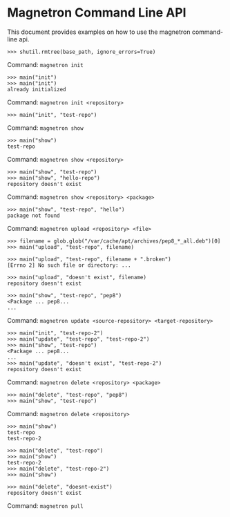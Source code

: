 # Magnetron Command Line API

This document provides examples on how to use the magnetron command-line api.

    >>> shutil.rmtree(base_path, ignore_errors=True)

Command: `magnetron init`

    >>> main("init")
    >>> main("init")
    already initialized

Command: `magnetron init <repository>`

    >>> main("init", "test-repo")

Command: `magnetron show`

    >>> main("show")
    test-repo

Command: `magnetron show <repository>`

    >>> main("show", "test-repo")
    >>> main("show", "hello-repo")
    repository doesn't exist

Command: `magnetron show <repository> <package>`

    >>> main("show", "test-repo", "hello")
    package not found

Command: `magnetron upload <repository> <file>`

    >>> filename = glob.glob("/var/cache/apt/archives/pep8_*_all.deb")[0]
    >>> main("upload", "test-repo", filename)

    >>> main("upload", "test-repo", filename + ".broken")
    [Errno 2] No such file or directory: ...

    >>> main("upload", "doesn't exist", filename)
    repository doesn't exist

    >>> main("show", "test-repo", "pep8")
    <Package ... pep8...
    ...

Command: `magnetron update <source-repository> <target-repository>`

    >>> main("init", "test-repo-2")
    >>> main("update", "test-repo", "test-repo-2")
    >>> main("show", "test-repo")
    <Package ... pep8...
    ...
    >>> main("update", "doesn't exist", "test-repo-2")
    repository doesn't exist

Command: `magnetron delete <repository> <package>`

    >>> main("delete", "test-repo", "pep8")
    >>> main("show", "test-repo")

Command: `magnetron delete <repository>`

    >>> main("show")
    test-repo
    test-repo-2

    >>> main("delete", "test-repo")
    >>> main("show")
    test-repo-2
    >>> main("delete", "test-repo-2")
    >>> main("show")

    >>> main("delete", "doesnt-exist")
    repository doesn't exist

Command: `magnetron pull`
